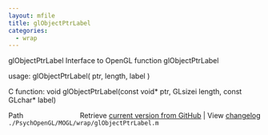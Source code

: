 ```yaml
---
layout: mfile
title: glObjectPtrLabel
categories:
  - wrap
---
```


glObjectPtrLabel  Interface to OpenGL function glObjectPtrLabel

usage:  glObjectPtrLabel\( ptr, length, label \)

C function:  void glObjectPtrLabel\(const void\* ptr, GLsizei length, const GLchar\* label\)


<div class="code_header" style="text-align:right;">
  <span style="float:left;">Path&nbsp;&nbsp;</span> <span class="counter">Retrieve <a href=
  "https://raw.github.com/Psychtoolbox-3/Psychtoolbox-3/beta/./PsychOpenGL/MOGL/wrap/glObjectPtrLabel.m">current version from GitHub</a> | View <a href=
  "https://github.com/Psychtoolbox-3/Psychtoolbox-3/commits/beta/./PsychOpenGL/MOGL/wrap/glObjectPtrLabel.m">changelog</a></span>
</div>
<div class="code">
  <code>./PsychOpenGL/MOGL/wrap/glObjectPtrLabel.m</code>
</div>
